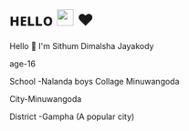 # ʜᴇʟʟᴏ <img src="https://github.com/TheDudeThatCode/TheDudeThatCode/blob/master/Assets/Hi.gif" width="29px"> ❤️

Hello 👋  I'm Sithum Dimalsha Jayakody

age-16

School -Nalanda boys Collage Minuwangoda

City-Minuwangoda

District -Gampha (A popular city)
